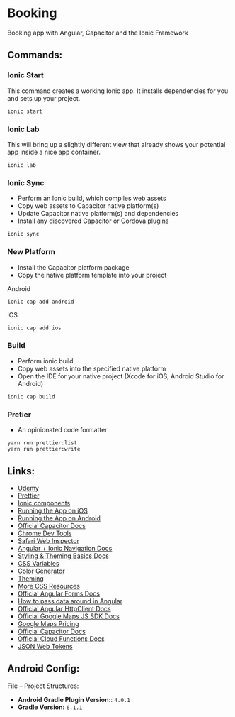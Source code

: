 # Booking

Booking app with Angular, Capacitor and the Ionic Framework

## Commands:

### Ionic Start

This command creates a working Ionic app. It installs dependencies for you and sets up your project.

```
ionic start 
```

### Ionic Lab

This will bring up a slightly different view that already shows your potential app inside a nice app container.
```
ionic lab
```

### Ionic Sync

- Perform an Ionic build, which compiles web assets
- Copy web assets to Capacitor native platform(s)
- Update Capacitor native platform(s) and dependencies
- Install any discovered Capacitor or Cordova plugins

```
ionic sync
```

### New Platform

- Install the Capacitor platform package
- Copy the native platform template into your project

Android

```
ionic cap add android
```

iOS

```
ionic cap add ios
```

### Build

- Perform ionic build
- Copy web assets into the specified native platform
- Open the IDE for your native project (Xcode for iOS, Android Studio for Android)

```
ionic cap build
```

### Pretier

- An opinionated code formatter

```
yarn run prettier:list
yarn run prettier:write
```

## Links:

- [Udemy](https://www.udemy.com/course/ionic-2-the-practical-guide-to-building-ios-android-apps)
- [Prettier](https://prettier.io/)
- [Ionic components](https://ionicframework.com/docs/components/)
- [Running the App on iOS](https://ionicframework.com/docs/building/ios)
- [Running the App on Android](https://ionicframework.com/docs/building/android)
- [Official Capacitor Docs](https://capacitor.ionicframework.com/)
- [Chrome Dev Tools](https://developers.google.com/web/tools/chrome-devtools/)
- [Safari Web Inspector](https://developer.apple.com/library/archive/documentation/NetworkingInternetWeb/Conceptual/Web_Inspector_Tutorial/Introduction/Introduction.html#//apple_ref/doc/uid/TP40017576-CH1-SW1)
- [Angular + Ionic Navigation Docs](https://ionicframework.com/docs/navigation/angular)
- [Styling & Theming Basics Docs](https://ionicframework.com/docs/theming/basics)
- [CSS Variables](https://ionicframework.com/docs/theming/css-variables)
- [Color Generator](https://ionicframework.com/docs/theming/color-generator)
- [Theming](https://ionicframework.com/docs/theming/advanced)
- [More CSS Resources](https://academind.com/learn/css/)
- [Official Angular Forms Docs](https://angular.io/guide/forms-overview)
- [How to pass data around in Angular](https://academind.com/learn/angular/angular-q-a/#how-can-you-pass-data-from-a-to-b-e-g-between-components)
- [Official Angular HttpClient Docs](https://angular.io/guide/http)
- [Official Google Maps JS SDK Docs](https://developers.google.com/maps/documentation/javascript/tutorial)
- [Google Maps Pricing](https://cloud.google.com/maps-platform/pricing/)
- [Official Capacitor Docs](https://capacitor.ionicframework.com)
- [Official Cloud Functions Docs](https://firebase.google.com/docs/functions/)
- [JSON Web Tokens](https://jwt.io/)

## Android Config:

File – Project Structures:

- **Android Gradle Plugin Version:**: `4.0.1`
- **Gradle Version:** `6.1.1` 
